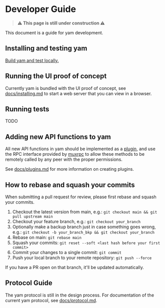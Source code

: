 # Developer Guide

> **⚠️ This page is still under construction ⚠️**

This document is a guide for yam development.

## Installing and testing yam

[Build yam and test locally.](https://github.com/ddupont808/yam/blob/main/docs/installing.md)

## Running the UI proof of concept

Currently yam is bundled with the UI proof of concept, see [docs/installing.md](https://github.com/ddupont808/yam/blob/main/docs/installing.md) to start a web server that you can view in a browser.

## Running tests

TODO

## Adding new API functions to yam

All new API functions in yam should be implemented as a [plugin](https://github.com/ddupont808/yam/blob/main/docs/plugins.md), and use the RPC interface provided by [muxrpc](https://github.com/ssbc/muxrpc) to allow these methods to be remotely called by any peer with the proper permissions. 

See [docs/plugins.md](https://github.com/ddupont808/yam/blob/main/docs/plugins.md) for more information on creating plugins.


## How to rebase and squash your commits

When submitting a pull request for review, please first rebase and squash your commits.

1. Checkout the latest version from main, e.g.: `git checkout main && git pull upstream main`
2. Checkout your feature branch, e.g.: `git checkout your_branch`
3. Optionally make a backup branch just in case something goes wrong, e.g.: `git checkout -b your_branch_bkp && git checkout your_branch`
4. Rebase on main: `git rebase main`
5. Squash your commits: `git reset --soft <last hash before your first commit>`
6. Commit your changes to a single commit: `git commit`
7. Push your local branch to your remote repository: `git push --force`

If you have a PR open on that branch, it'll be updated automatically.

## Protocol Guide

The yam protocol is still in the design process. For documentation of the current yam protocol, see [docs/protocol.md](protocol.md).